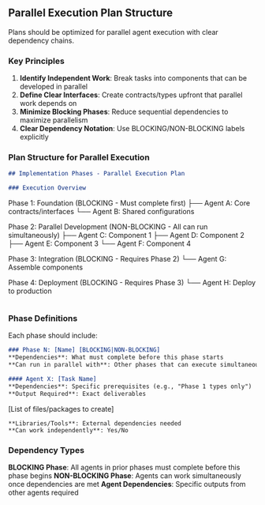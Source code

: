 ## Parallel Execution Plan Structure

Plans should be optimized for parallel agent execution with clear dependency chains.

### Key Principles

1. **Identify Independent Work**: Break tasks into components that can be developed in parallel
2. **Define Clear Interfaces**: Create contracts/types upfront that parallel work depends on
3. **Minimize Blocking Phases**: Reduce sequential dependencies to maximize parallelism
4. **Clear Dependency Notation**: Use BLOCKING/NON-BLOCKING labels explicitly

### Plan Structure for Parallel Execution

```markdown
## Implementation Phases - Parallel Execution Plan

### Execution Overview
```
Phase 1: Foundation (BLOCKING - Must complete first)
├── Agent A: Core contracts/interfaces
└── Agent B: Shared configurations

Phase 2: Parallel Development (NON-BLOCKING - All can run simultaneously)
├── Agent C: Component 1
├── Agent D: Component 2
├── Agent E: Component 3
└── Agent F: Component 4

Phase 3: Integration (BLOCKING - Requires Phase 2)
└── Agent G: Assemble components

Phase 4: Deployment (BLOCKING - Requires Phase 3)
└── Agent H: Deploy to production
```
```

### Phase Definitions

Each phase should include:

```markdown
### Phase N: [Name] [BLOCKING|NON-BLOCKING]
**Dependencies**: What must complete before this phase starts
**Can run in parallel with**: Other phases that can execute simultaneously

#### Agent X: [Task Name]
**Dependencies**: Specific prerequisites (e.g., "Phase 1 types only")
**Output Required**: Exact deliverables
```
[List of files/packages to create]
```
**Libraries/Tools**: External dependencies needed
**Can work independently**: Yes/No
```

### Dependency Types

**BLOCKING Phase**: All agents in prior phases must complete before this phase begins
**NON-BLOCKING Phase**: Agents can work simultaneously once dependencies are met
**Agent Dependencies**: Specific outputs from other agents required
